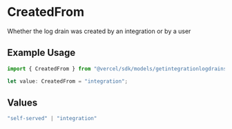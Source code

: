 # CreatedFrom

Whether the log drain was created by an integration or by a user

## Example Usage

```typescript
import { CreatedFrom } from "@vercel/sdk/models/getintegrationlogdrainsop.js";

let value: CreatedFrom = "integration";
```

## Values

```typescript
"self-served" | "integration"
```